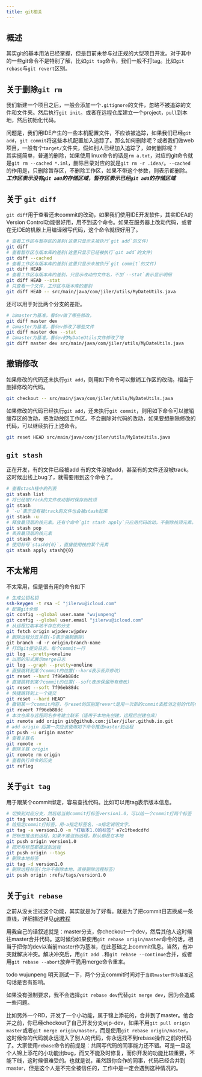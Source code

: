 ```yaml
---
title: git相关
---
```

## 概述
其实git的基本用法已经掌握，但是目前未参与过正规的大型项目开发。对于其中的一些git命令不是特别了解，比如`git tag`命令，我们一般不打tag。比如`git rebase`与`git revert`区别。

## 关于删除`git rm`
我们新建一个项目之后，一般会添加一个`.gitignore`的文件，忽略不被追踪的文件和文件夹。然后执行`git init`。或者在远程仓库建立一个project，`pull`到本地，然后初始化代码。

问题是，我们用IDE产生的一些本机配置文件，不应该被追踪，如果我们已经`git add`，`git commit`将这些本机配置加入追踪了。那么如何删除呢？或者我们做web项目，一般有个`target/`文件夹，假如别人已经加入追踪了，如何删除呢？  
其实挺简单，普通的删除，如果使用linux命令的话是`rm a.txt`，对应的git命令就是`git rm --cached *.iml`，删除目录对应的就是`git rm -r .idea/`。`--cached`的作用是，只删除暂存区，不删除工作区，如果不带这个参数，则表示都删除。
***工作区表示没有`git add`的存储区域，暂存区表示已经`git add`的存储区域***

## 关于 `git diff`
`git diff`用于查看还未commit的改动，如果我们使用IDE开发软件，其实IDEA的Version Control功能很好用，用不到这个命令。如果在服务器上改动代码，或者在无IDE的机器上用编译器写代码，这个命令就很好用了。
``` bash
# 查看工作区与暂存区的差别(这里只显示未被执行`git add`的文件)
git diff
# 查看暂存区与版本库的差别(这里只显示已经被执行`git add`的文件)
git diff --cached
# 查看工作区与版本库的差别(这里只显示未被执行`git commit`的文件)
git diff HEAD
# 查看工作区与版本库的差别，只显示改动的文件名，不加`--stat`表示显示明细
git diff HEAD --stat
# 只查看一个文件，工作区与版本库的差别
git diff HEAD -- src/main/java/com/jiler/utils/MyDateUtils.java
```
还可以用于对比两个分支的差距。
``` bash
# 以master为基准，看dev做了哪些修改，
git diff master dev
# 以master为基准，看dev修改了哪些文件
git diff master dev --stat
# 以master为基准，看dev的MyDateUtils文件修改了啥
git diff master dev src/main/java/com/jiler/utils/MyDateUtils.java
```

## 撤销修改
如果修改的代码还未执行`git add`，则用如下命令可以撤销工作区的改动。相当于删掉修改的代码。
``` bash
git checkout -- src/main/java/com/jiler/utils/MyDateUtils.java
```
如果修改的代码已经执行`git add`，还未执行`git commit`，则用如下命令可以撤销缓存区的改动，把改动放回工作区。不会删除对代码的改动，如果要想删除修改的代码，可以继续执行上述命令。
``` bash
git reset HEAD src/main/java/com/jiler/utils/MyDateUtils.java
```

## `git stash`
正在开发，有的文件已经被add 有的文件没被add，甚至有的文件还没被track。这时候出线上bug了，就需要用到这个命令了。
``` bash
# 查看stash栈中的列表
git stash list
# 将已经被track的文件改动暂时保存到栈顶
git stash
# `-u`表示没有被track的文件也会被stash起来
git stash -u
# 释放最顶层的栈元素。还有个命令`git stash apply`只应用代码改动，不删除栈顶元素。没想到场景，就不解释了
git stash pop
# 丢弃最顶层的栈元素
git stash drop
# 使用标号`stash@{0}`，直接使用栈的某个元素
git stash apply stash@{0}
```

## 不太常用
不太常用，但是很有用的命令如下
``` bash
# 生成公钥私钥
ssh-keygen -t rsa -C "jilerwu@icloud.com"
# 配置git全局
git config --global user.name "wujunpeng"
git config --global user.email "jilerwu@icloud.com"
# 从远程拉取本地不存在的分支
git fetch origin wjpdev:wjpdev
# 删除远程分支关联(-D表示强制删除)
git branch -d -r origin/branch-name 
# 打印git提交日志，每个commit一行
git log --pretty=oneline
# 以图的形式展示merge日志
git log --graph --pretty=oneline
# 直接跳转到某个commit的位置(--hard表示丢弃修改)
git reset --hard 7f96eb88dc
# 直接跳转到某个commit的位置(--soft表示保留所有修改)
git reset --soft 7f96eb88dc
# 快捷跳转到上一个提交
git reset --hard HEAD^
# 撤销某一个commit内容，与reset的区别是revert是用一次新的commit去抵消之前的代码修改
git revert 7f96eb88dc
# 本次仓库与远程同名参考建立联系（适用于本地先创建，远程后创建仓库）
git remote add origin git@github.com:jiler/jiler.github.io.git
# add origin 后第一次应该使用如下命令推送master到远程
git push -u origin master
# 查看关联名
git remote -v
# 删除关联 origin
git remote rm origin
# 查看执行命令的历史
git reflog
```

## 关于`git tag`
用于跟某个commit绑定，容易查找代码。比如可以用tag表示版本信息。
``` bash
# 切换到对应分支，然后给当前commit打标签version1.0，可以给一个commit打两个标签
git tag version1.0
# 给指定commit打标签，用-a指定标签名，-m指定说明文字。
git tag -a version1.0 -m "打版本1.0的标签" e7c1fbedcdfd
# 把标签推送到远程，如果不推送到远程，默认都是在本地
git push origin version1.0
# 把所有标签都推送到远程
git push origin --tags
# 删除本地标签
git tag -d version1.0
# 删除远程标签(允许不删除本地，直接删除远程标签)
git push origin :refs/tags/version1.0
```
## 关于`git rebase`
之前从没关注过这个功能，其实就是为了好看。就是为了把commit日志换成一条直线，详细描述详见[git教程](https://www.yiibai.com/git/git_rebase.html)  

用我自己的话叙述就是：master分支，你checkout一个dev，然后其他人这时候往master合并代码。这时候你如果使用`git rebase origin/master`命令的话，相当于把你的dev以当前master作为基准，在此基础之上commit信息。当然，有冲突就解决冲突。解决冲突后，用`git add .`和`git rebase --continue`合并，或者用`git rebase --abort`放弃干脆用merge命令重来。

todo wujunpeng 明天测试一下，两个分支commit时间对于`当前master作为基准`这句话是否有影响。

如果没有强制要求，我不会选择`git rebase dev`代替`git merge dev`，因为会造成一些问题。  

比如另外一个RD，开发了一个小功能，属于锦上添花的，合并到了master。他合并之前，你已经checkout了自己开发分支wjp-dev，如果不用`git pull origin master`或者`git merge origin/master`，而是使用`git rebase origin/master`，这时候你的代码就永远混入了别人的代码，你永远找不到rebase操作之前的代码了。大家使用`rebase`命令的前提是：共同写代码的同事能力还不错。可是一旦这个人锦上添花的小功能出bug，而又不能及时修复，而你开发的功能比较重要，不能下线，这时候很难受的。也就是说，虽然跟你合作的同事，代码已经合并到master，但是这个人是不完全被信任的，工作中是一定会遇到这种情况的。
